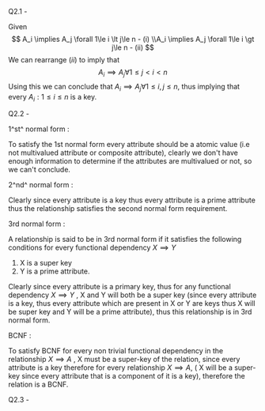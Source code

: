 Q2.1 - 

Given
$$
A_i \implies A_j \forall 1\le i \lt j\le n - (i)
\\A_i \implies A_j \forall 1\le i \gt j\le n - (ii)
$$
We can rearrange $(ii)$  to imply that 
$$
A_i \implies A_j \forall 1\le j \lt i\lt n
$$
Using this we can conclude that $A_i \implies A_j \forall 1\le i,j\le n$,  thus implying that every $A_i : 1\le i \le n$ is  a key.

 

Q2.2 -

1^st^ normal form :

To satisfy the 1st normal form every attribute should be a atomic value (i.e not multivalued attribute or composite attribute), clearly we don't have enough information to determine if the attributes are multivalued or not, so we can't conclude.

2^nd^ normal form :

Clearly since every attribute is a key thus every attribute is a prime attribute thus the relationship satisfies the second normal form requirement. 

3rd normal form :

A relationship is said to be in 3rd normal form if it satisfies the following conditions for every functional dependency $X \implies Y$

1. X is a super key 
2. Y is a prime attribute.

Clearly since every attribute is a primary key, thus for any functional dependency  $X \implies Y$ , X and Y will both be a super key (since every attribute is a key, thus every attribute which are present in X or Y are keys thus X will be super key and Y will be a prime attribute), thus this relationship is in 3rd normal form.

BCNF :

To satisfy BCNF for every non trivial functional dependency in the relationship $X\implies A$ , X must be a super-key of the relation, since every attribute is a key therefore for every relationship  $X\implies A$, ( X will be a super-key since every attribute that is a component of it is a key), therefore the relation is a BCNF.



Q2.3 - 



